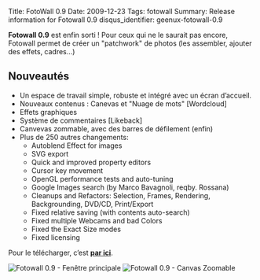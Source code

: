 Title: FotoWall 0.9
Date: 2009-12-23
Tags: fotowall
Summary: Release information for Fotowall 0.9
disqus_identifier: geenux-fotowall-0.9


**Fotowall 0.9** est enfin sorti ! Pour ceux qui ne le saurait pas encore, Fotowall
permet de créer un "patchwork" de photos (les assembler, ajouter des effets, cadres…)

## Nouveautés

* Un espace de travail simple, robuste et intégré avec un écran d’accueil.
* Nouveaux contenus : Canevas et "Nuage de mots" [Wordcloud]
* Effets graphiques
* Système de commentaires [Likeback]
* Canvevas zommable, avec des barres de défilement (enfin)
* Plus de 250 autres changements:
    * Autoblend Effect for images
    * SVG export
    * Quick and improved property editors
    * Cursor key movement
    * OpenGL performance tests and auto-tuning
    * Google Images search (by Marco Bavagnoli, reqby. Rossana)
    * Cleanups and Refactors: Selection, Frames, Rendering, Backgrounding, DVD/CD, Print/Export
    * Fixed relative saving (with contents auto-search)
    * Fixed multiple Webcams and bad Colors
    * Fixed the Exact Size modes
    * Fixed licensing

Pour le télécharger, c’est [**par ici**](http://enricoros.com/opensource/fotowall).

![Fotowall 0.9 - Fenêtre principale]({filename}/images/fotowall/fotowall0.9/fotowall0.9.png)
![Fotowall 0.9 - Canvas Zoomable]({filename}/images/fotowall/fotowall0.9/fotowall0.9_zoomable.png)



